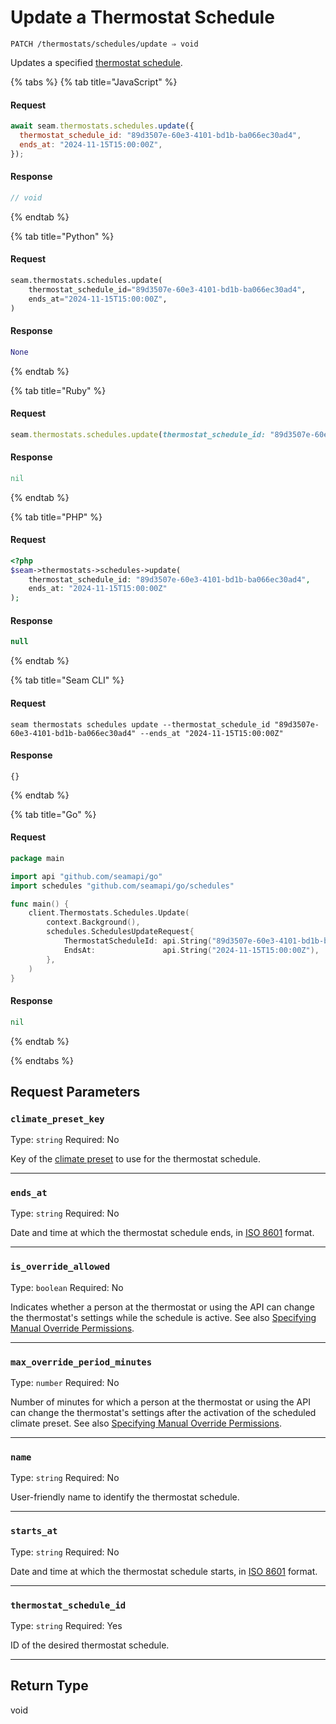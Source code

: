 # Update a Thermostat Schedule

```
PATCH /thermostats/schedules/update ⇒ void
```

Updates a specified [thermostat schedule](../../../capability-guides/thermostats/creating-and-managing-thermostat-schedules.md).

{% tabs %}
{% tab title="JavaScript" %}
#### Request

```javascript
await seam.thermostats.schedules.update({
  thermostat_schedule_id: "89d3507e-60e3-4101-bd1b-ba066ec30ad4",
  ends_at: "2024-11-15T15:00:00Z",
});
```

#### Response

```javascript
// void
```
{% endtab %}

{% tab title="Python" %}
#### Request

```python
seam.thermostats.schedules.update(
    thermostat_schedule_id="89d3507e-60e3-4101-bd1b-ba066ec30ad4",
    ends_at="2024-11-15T15:00:00Z",
)
```

#### Response

```python
None
```
{% endtab %}

{% tab title="Ruby" %}
#### Request

```ruby
seam.thermostats.schedules.update(thermostat_schedule_id: "89d3507e-60e3-4101-bd1b-ba066ec30ad4", ends_at: "2024-11-15T15:00:00Z")
```

#### Response

```ruby
nil
```
{% endtab %}

{% tab title="PHP" %}
#### Request

```php
<?php
$seam->thermostats->schedules->update(
    thermostat_schedule_id: "89d3507e-60e3-4101-bd1b-ba066ec30ad4",
    ends_at: "2024-11-15T15:00:00Z"
);
```

#### Response

```php
null
```
{% endtab %}

{% tab title="Seam CLI" %}
#### Request

```seam_cli
seam thermostats schedules update --thermostat_schedule_id "89d3507e-60e3-4101-bd1b-ba066ec30ad4" --ends_at "2024-11-15T15:00:00Z"
```

#### Response

```seam_cli
{}
```
{% endtab %}

{% tab title="Go" %}
#### Request

```go
package main

import api "github.com/seamapi/go"
import schedules "github.com/seamapi/go/schedules"

func main() {
	client.Thermostats.Schedules.Update(
		context.Background(),
		schedules.SchedulesUpdateRequest{
			ThermostatScheduleId: api.String("89d3507e-60e3-4101-bd1b-ba066ec30ad4"),
			EndsAt:               api.String("2024-11-15T15:00:00Z"),
		},
	)
}
```

#### Response

```go
nil
```
{% endtab %}

{% endtabs %}

## Request Parameters

### `climate_preset_key`

Type: `string`
Required: No

Key of the [climate preset](../../../capability-guides/thermostats/creating-and-managing-climate-presets/README.md) to use for the thermostat schedule.

***

### `ends_at`

Type: `string`
Required: No

Date and time at which the thermostat schedule ends, in [ISO 8601](https://www.iso.org/iso-8601-date-and-time-format.html) format.

***

### `is_override_allowed`

Type: `boolean`
Required: No

Indicates whether a person at the thermostat or using the API can change the thermostat's settings while the schedule is active. See also [Specifying Manual Override Permissions](../../../capability-guides/thermostats/creating-and-managing-thermostat-schedules.md#specifying-manual-override-permissions).

***

### `max_override_period_minutes`

Type: `number`
Required: No

Number of minutes for which a person at the thermostat or using the API can change the thermostat's settings after the activation of the scheduled climate preset. See also [Specifying Manual Override Permissions](../../../capability-guides/thermostats/creating-and-managing-thermostat-schedules.md#specifying-manual-override-permissions).

***

### `name`

Type: `string`
Required: No

User-friendly name to identify the thermostat schedule.

***

### `starts_at`

Type: `string`
Required: No

Date and time at which the thermostat schedule starts, in [ISO 8601](https://www.iso.org/iso-8601-date-and-time-format.html) format.

***

### `thermostat_schedule_id`

Type: `string`
Required: Yes

ID of the desired thermostat schedule.

***

## Return Type

void
